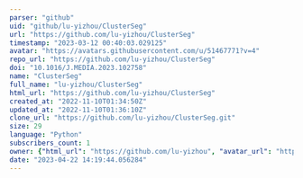 ```yaml
---
parser: "github"
uid: "github/lu-yizhou/ClusterSeg"
url: "https://github.com/lu-yizhou/ClusterSeg"
timestamp: "2023-03-12 00:40:03.029125"
avatar: "https://avatars.githubusercontent.com/u/51467771?v=4"
repo_url: "https://github.com/lu-yizhou/ClusterSeg"
doi: "10.1016/J.MEDIA.2023.102758"
name: "ClusterSeg"
full_name: "lu-yizhou/ClusterSeg"
html_url: "https://github.com/lu-yizhou/ClusterSeg"
created_at: "2022-11-10T01:34:50Z"
updated_at: "2022-11-10T01:36:10Z"
clone_url: "https://github.com/lu-yizhou/ClusterSeg.git"
size: 29
language: "Python"
subscribers_count: 1
owner: {"html_url": "https://github.com/lu-yizhou", "avatar_url": "https://avatars.githubusercontent.com/u/51467771?v=4", "login": "lu-yizhou", "type": "User"}
date: "2023-04-22 14:19:44.056284"
---
```

